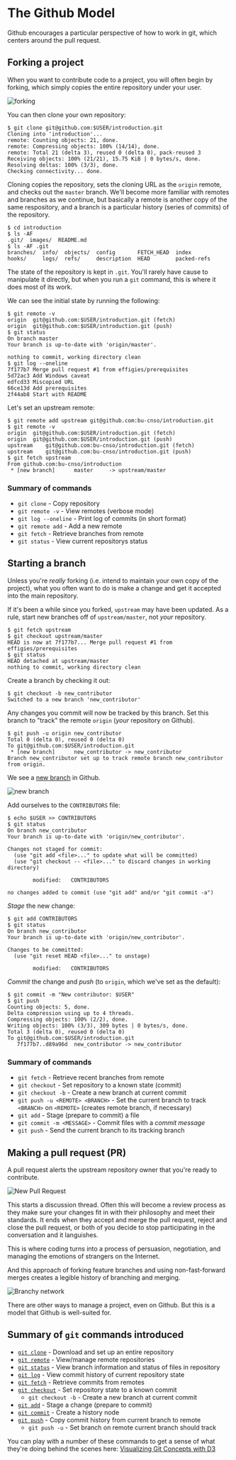 # The Github Model

Github encourages a particular perspective of how to work in git, which centers
around the pull request.

## Forking a project

When you want to contribute code to a project, you will often begin by forking,
which simply copies the entire repository under your user.

![forking](images/fork.png)

You can then clone your own repository:

    $ git clone git@github.com:$USER/introduction.git
    Cloning into 'introduction'...
    remote: Counting objects: 21, done.
    remote: Compressing objects: 100% (14/14), done.
    remote: Total 21 (delta 3), reused 0 (delta 0), pack-reused 3
    Receiving objects: 100% (21/21), 15.75 KiB | 0 bytes/s, done.
    Resolving deltas: 100% (3/3), done.
    Checking connectivity... done.

Cloning copies the repository, sets the cloning URL as the `origin` remote, and
checks out the `master` branch. We'll become more familiar with remotes and
branches as we continue, but basically a remote is another copy of the same
respository, and a branch is a particular history (series of commits) of the
repository.

    $ cd introduction
    $ ls -AF
    .git/  images/  README.md
    $ ls -AF .git
    branches/  info/  objects/  config       FETCH_HEAD  index
    hooks/     logs/  refs/     description  HEAD        packed-refs

The state of the repository is kept in `.git`. You'll rarely have cause to
manipulate it directly, but when you run a `git` command, this is where it
does most of its work.

We can see the initial state by running the following:

    $ git remote -v
    origin  git@github.com:$USER/introduction.git (fetch)
    origin  git@github.com:$USER/introduction.git (push)
    $ git status
    On branch master
    Your branch is up-to-date with 'origin/master'.

    nothing to commit, working directory clean
    $ git log --oneline
    7f177b7 Merge pull request #1 from effigies/prerequisites
    5d72ac3 Add Windows caveat
    edfcd33 Miscopied URL
    66ce13d Add prerequisites
    2f44ab8 Start with README

Let's set an upstream remote:

    $ git remote add upstream git@github.com:bu-cnso/introduction.git
    $ git remote -v
    origin  git@github.com:$USER/introduction.git (fetch)
    origin  git@github.com:$USER/introduction.git (push)
    upstream    git@github.com:bu-cnso/introduction.git (fetch)
    upstream    git@github.com:bu-cnso/introduction.git (push)
    $ git fetch upstream
    From github.com:bu-cnso/introduction
     * [new branch]      master     -> upstream/master

### Summary of commands

* `git clone` - Copy repository
* `git remote -v` - View remotes (verbose mode)
* `git log --oneline` - Print log of commits (in short format)
* `git remote add` - Add a new remote
* `git fetch` - Retrieve branches from remote
* `git status` - View current repositorys status

## Starting a branch

Unless you're *really* forking (i.e. intend to maintain your own copy of the
project), what you often want to do is make a change and get it accepted into
the main repository.

If it's been a while since you forked, `upstream` may have been updated. As a
rule, start new branches off of `upstream/master`, not *your* repository.

    $ git fetch upstream
    $ git checkout upstream/master
    HEAD is now at 7f177b7... Merge pull request #1 from effigies/prerequisites
    $ git status
    HEAD detached at upstream/master
    nothing to commit, working directory clean

Create a branch by checking it out:

    $ git checkout -b new_contributor
    Switched to a new branch 'new_contributor'

Any changes you commit will now be tracked by this branch. Set this branch to
"track" the remote `origin` (*your* repository on Github).

    $ git push -u origin new_contributor
    Total 0 (delta 0), reused 0 (delta 0)
    To git@github.com:$USER/introduction.git
     * [new branch]      new_contributor -> new_contributor
    Branch new_contributor set up to track remote branch new_contributor from origin.

We see a [new branch](../../branches) in Github.

![new branch](images/new_branch.png)

Add ourselves to the `CONTRIBUTORS` file:

    $ echo $USER >> CONTRIBUTORS
    $ git status
    On branch new_contributor
    Your branch is up-to-date with 'origin/new_contributor'.

    Changes not staged for commit:
      (use "git add <file>..." to update what will be committed)
      (use "git checkout -- <file>..." to discard changes in working directory)

            modified:   CONTRIBUTORS

    no changes added to commit (use "git add" and/or "git commit -a")

*Stage* the new change:

    $ git add CONTRIBUTORS
    $ git status
    On branch new_contributor
    Your branch is up-to-date with 'origin/new_contributor'.

    Changes to be committed:
      (use "git reset HEAD <file>..." to unstage)

            modified:   CONTRIBUTORS

*Commit* the change and *push* (to `origin`, which we've set as the default):

    $ git commit -m "New contributor: $USER"
    $ git push
    Counting objects: 5, done.
    Delta compression using up to 4 threads.
    Compressing objects: 100% (2/2), done.
    Writing objects: 100% (3/3), 309 bytes | 0 bytes/s, done.
    Total 3 (delta 0), reused 0 (delta 0)
    To git@github.com:$USER/introduction.git
       7f177b7..d89a96d  new_contributor -> new_contributor

### Summary of commands

* `git fetch` - Retrieve recent branches from remote
* `git checkout` - Set repository to a known state (commit)
* `git checkout -b` - Create a new branch at current commit
* `git push -u <REMOTE> <BRANCH>` - Set the current branch to track `<BRANCH>`
    on `<REMOTE>` (creates remote branch, if necessary)
* `git add` - Stage (prepare to commit) a file
* `git commit -m <MESSAGE>` - Commit files with a *commit message*
* `git push` - Send the current branch to its tracking branch

## Making a pull request (PR)

A pull request alerts the upstream repository owner that you're ready to
contribute.

![New Pull Request](images/new_pr.png)

This starts a discussion thread. Often this will become a review process as
they make sure your changes fit in with their philosophy and meet their
standards. It ends when they accept and merge the pull request, reject and
close the pull request, or both of you decide to stop participating in the
conversation and it languishes.

This is where coding turns into a process of persuasion, negotiation, and
managing the emotions of strangers on the Internet.

And this approach of forking feature branches and using non-fast-forward
merges creates a legible history of branching and merging.

![Branchy network](images/branchy_network.png)

There are other ways to manage a project, even on Github. But this is a
model that Github is well-suited for.

## Summary of `git` commands introduced

* [`git clone`](https://git-scm.com/docs/git-clone) - Download and set up an
    entire repository
* [`git remote`](https://git-scm.com/docs/git-remote) - View/manage remote
    repositories
* [`git status`](https://git-scm.com/docs/git-status) - View branch information
    and status of files in repository
* [`git log`](https://git-scm.com/docs/git-log) - View commit history of
    current repository state
* [`git fetch`](https://git-scm.com/docs/git-fetch) - Retrieve commits from
    remotes
* [`git checkout`](https://git-scm.com/docs/git-checkout) - Set repository
    state to a known commit
  * `git checkout -b` - Create a new branch at current commit
* [`git add`](https://git-scm.com/docs/git-add) - Stage a change (prepare to
    commit)
* [`git commit`](https://git-scm.com/docs/git-commit) - Create a history node
* [`git push`](https://git-scm.com/docs/git-push) - Copy commit history from
    current branch to remote
  * `git push -u` - Set branch on remote current branch should track

You can play with a number of these commands to get a sense of what they're
doing behind the scenes here: [Visualizing Git Concepts with
D3](https://onlywei.github.io/explain-git-with-d3/)
